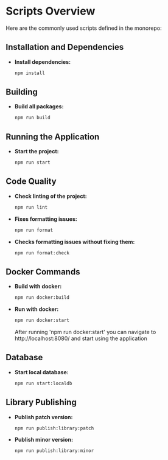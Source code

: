 # Scripts Overview

Here are the commonly used scripts defined in the monorepo:

## Installation and Dependencies

- **Install dependencies:**
  ```bash
  npm install
  ```

## Building

- **Build all packages:**
  ```bash
  npm run build
  ```

## Running the Application

- **Start the project:**
  ```bash
  npm run start
  ```

## Code Quality

- **Check linting of the project:**

  ```bash
  npm run lint
  ```

- **Fixes formatting issues:**

  ```bash
  npm run format
  ```

- **Checks formatting issues without fixing them:**
  ```bash
  npm run format:check
  ```

## Docker Commands

- **Build with docker:**

  ```bash
  npm run docker:build
  ```

- **Run with docker:**
  ```bash
  npm run docker:start
  ```
  After running 'npm run docker:start' you can navigate to http://localhost:8080/ and start using the application

## Database

- **Start local database:**
  ```bash
  npm run start:localdb
  ```

## Library Publishing

- **Publish patch version:**

  ```bash
  npm run publish:library:patch
  ```

- **Publish minor version:**
  ```bash
  npm run publish:library:minor
  ```
